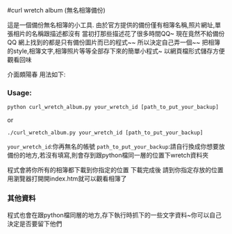 #curl wretch album (無名相簿備份)


這是一個備份無名相簿的小工具.
由於官方提供的備份僅有相簿名稱,照片網址,單張相片的名稱跟描述都沒有
當初打那些描述花了很多時間QQ~ 現在竟然不給備份QQ
網上找到的都是只有備份圖片而已的程式~~
所以決定自己弄一個~~
把相簿的style,相簿文字,相簿照片等等全部存下來的簡單小程式~
以網頁檔形式儲存方便觀看回味

介面頗陽春
用法如下: 

### Usage: 

```python curl_wretch_album.py your_wretch_id [path_to_put_your_backup]```

or

```./curl_wretch_album.py your_wretch_id [path_to_put_your_backup]```

```your_wretch_id```:你再無名的帳號
```path_to_put_your_backup```:請自行換成你想要放備份的地方,若沒有填寫,則會存到跟python檔同一層的位置下wretch資料夾

程式會將你所有的相簿都下載到你指定的位置
下載完成後 請到你指定存放的位置 用瀏覽器打開開index.htm就可以觀看相簿了

### 其他資料
程式也會在跟python檔同層的地方,存下執行時抓下的一些文字資料~你可以自己決定是否要留下他們


